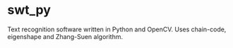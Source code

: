 # swt_py
Text recognition software written in Python and OpenCV. Uses chain-code, eigenshape and Zhang-Suen algorithm. 
